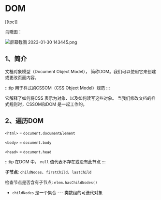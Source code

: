 # DOM

[[toc]]

鸟瞰图：

![屏幕截图 2023-01-30 143445.png](https://p6-juejin.byteimg.com/tos-cn-i-k3u1fbpfcp/c6825d62d05742b7a401f19d36ffc6ec~tplv-k3u1fbpfcp-watermark.image?)

## 1、简介

文档对象模型（Document Object Model）， 简称DOM。我们可以使用它来创建或更改页面内容。

:::tip
用于样式的CSSOM（CSS Object Model）规范
:::

它解释了如何将CSS 表示为对象、以及如何读写这些对象。
当我们修改文档的样式规则时，CSSOM和DOM 是一起工作的。

## 2、遍历DOM

`<html>` = `document.documentElement`

`<body>` = `document.body`

`<head>` = `document.head`

:::tip
在DOM 中， `null` 值代表不存在或没有此节点
:::

**子节点**: `childNodes`、`firstChild`、`lastChild`

检查节点是否含有子节点: `elem.hasChildNodes()`

+ `childNodes` 是一个集合 --- 类数组的可迭代对象

